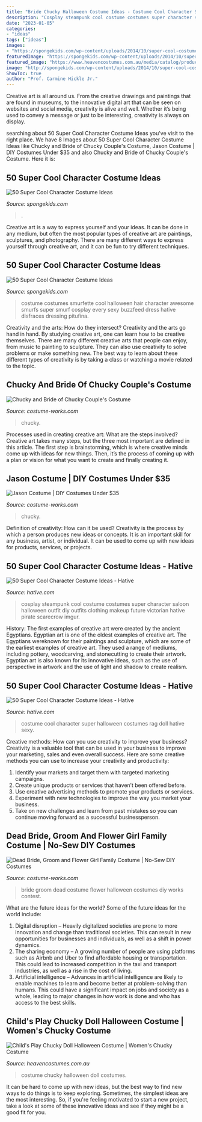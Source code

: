 ```yaml
---
title: "Bride Chucky Halloween Costume Ideas - Costume Cool Character Super Halloween Costumes Rag Doll Hative Sexy"
description: "Cosplay steampunk cool costume costumes super character saloon halloween outfit diy outfits clothing makeup future victorian hative pirate scarecrow imgur"
date: "2023-01-05"
categories:
- "ideas"
tags: ["ideas"]
images:
- "https://spongekids.com/wp-content/uploads/2014/10/super-cool-costume-ideas/11-scarecrow-costume.jpg"
featuredImage: "https://spongekids.com/wp-content/uploads/2014/10/super-cool-costume-ideas/11-scarecrow-costume.jpg"
featured_image: "https://www.heavencostumes.com.au/media/catalog/product/cache/3ca7c4de79fd9294a778cbfdebc9dde4/s/m/smf-39099-chucky-red-blue-womens-halloween-fancy-dress-costume-image-6-1200.jpg"
image: "http://spongekids.com/wp-content/uploads/2014/10/super-cool-costume-ideas/33-smurfette-costume.jpg"
ShowToc: true
author: "Prof. Carmine Hickle Jr."
---
```



Creative art is all around us. From the creative drawings and paintings that are found in museums, to the innovative digital art that can be seen on websites and social media, creativity is alive and well. Whether it’s being used to convey a message or just to be interesting, creativity is always on display.

	

		
searching about 50 Super Cool Character Costume Ideas you've visit to the right place. We have 8 Images about 50 Super Cool Character Costume Ideas like Chucky and Bride of Chucky Couple&#039;s Costume, Jason Costume | DIY Costumes Under $35 and also Chucky and Bride of Chucky Couple&#039;s Costume. Here it is:
		
    
## 50 Super Cool Character Costume Ideas

<img loading=lazy src="https://spongekids.com/wp-content/uploads/2014/10/super-cool-costume-ideas/11-scarecrow-costume.jpg" onerror="this.onerror=null;this.src='https://tse1.mm.bing.net/th?id=OIP.kBGO-qK-kMEda0B8BUMnCwHaLH&amp;pid=15.1';" alt="50 Super Cool Character Costume Ideas">

_Source: spongekids.com_

>. 

	

Creative art is a way to express yourself and your ideas. It can be done in any medium, but often the most popular types of creative art are paintings, sculptures, and photography. There are many different ways to express yourself through creative art, and it can be fun to try different techniques.

    
## 50 Super Cool Character Costume Ideas

<img loading=lazy src="http://spongekids.com/wp-content/uploads/2014/10/super-cool-costume-ideas/33-smurfette-costume.jpg" onerror="this.onerror=null;this.src='https://tse3.mm.bing.net/th?id=OIP.cEExjpPPCuDd2QGurNYOwQHaLH&amp;pid=15.1';" alt="50 Super Cool Character Costume Ideas">

_Source: spongekids.com_

>costume costumes smurfette cool halloween hair character awesome smurfs super smurf cosplay every sexy buzzfeed dress hative disfraces dressing pitufina. 

	

Creativity and the arts: How do they intersect?
Creativity and the arts go hand in hand. By studying creative art, one can learn how to be creative themselves. There are many different creative arts that people can enjoy, from music to painting to sculpture. They can also use creativity to solve problems or make something new. The best way to learn about these different types of creativity is by taking a class or watching a movie related to the topic.

    
## Chucky And Bride Of Chucky Couple&#039;s Costume

<img loading=lazy src="https://photos.costume-works.com/full/chucky_and_bride_of_chucky5.jpg" onerror="this.onerror=null;this.src='https://tse1.mm.bing.net/th?id=OIP.S3_mImCiyFuRfNP6IsQ19AHaJ3&amp;pid=15.1';" alt="Chucky and Bride of Chucky Couple&#039;s Costume">

_Source: costume-works.com_

>chucky. 

	

Processes used in creating creative art: What are the steps involved?
Creative art takes many steps, but the three most important are defined in this article. The first step is brainstorming, which is where creative minds come up with ideas for new things. Then, it’s the process of coming up with a plan or vision for what you want to create and finally creating it.

    
## Jason Costume | DIY Costumes Under $35

<img loading=lazy src="https://photos.costume-works.com/full/jason4.jpg" onerror="this.onerror=null;this.src='https://tse1.mm.bing.net/th?id=OIP.1aow-_ivC8jso_ZgHW0ojwHaNV&amp;pid=15.1';" alt="Jason Costume | DIY Costumes Under $35">

_Source: costume-works.com_

>chucky. 

	

Definition of creativity: How can it be used?
Creativity is the process by which a person produces new ideas or concepts. It is an important skill for any business, artist, or individual. It can be used to come up with new ideas for products, services, or projects.

    
## 50 Super Cool Character Costume Ideas - Hative

<img loading=lazy src="https://hative.com/wp-content/uploads/2014/10/super-cool-costume-ideas/14-saloon-girl-costume.jpg" onerror="this.onerror=null;this.src='https://tse1.mm.bing.net/th?id=OIP.AHrSzGtDCcYm-TvFSdASjgHaMq&amp;pid=15.1';" alt="50 Super Cool Character Costume Ideas - Hative">

_Source: hative.com_

>cosplay steampunk cool costume costumes super character saloon halloween outfit diy outfits clothing makeup future victorian hative pirate scarecrow imgur. 

	

History: The first examples of creative art were created by the ancient Egyptians.
Egyptian art is one of the oldest examples of creative art. The Egyptians wereknown for their paintings and sculpture, which are some of the earliest examples of creative art. They used a range of mediums, including pottery, woodcarving, and stonecutting to create their artwork. Egyptian art is also known for its innovative ideas, such as the use of perspective in artwork and the use of light and shadow to create realism.

    
## 50 Super Cool Character Costume Ideas - Hative

<img loading=lazy src="https://hative.com/wp-content/uploads/2014/10/super-cool-costume-ideas/48-rag-doll-costume.jpg" onerror="this.onerror=null;this.src='https://tse3.mm.bing.net/th?id=OIP.MR3tgTvgOaRe01kjRg3CgwHaLH&amp;pid=15.1';" alt="50 Super Cool Character Costume Ideas - Hative">

_Source: hative.com_

>costume cool character super halloween costumes rag doll hative sexy. 

	

Creative methods: How can you use creativity to improve your business?
Creativity is a valuable tool that can be used in your business to improve your marketing, sales and even overall success. Here are some creative methods you can use to increase your creativity and productivity: 
1. Identify your markets and target them with targeted marketing campaigns.
2. Create unique products or services that haven’t been offered before.
3. Use creative advertising methods to promote your products or services. 
4. Experiment with new technologies to improve the way you market your business. 
5. Take on new challenges and learn from past mistakes so you can continue moving forward as a successful businessperson.

    
## Dead Bride, Groom And Flower Girl Family Costume | No-Sew DIY Costumes

<img loading=lazy src="https://photos.costume-works.com/full/dead_bride_groom_and_flower_girl.jpg" onerror="this.onerror=null;this.src='https://tse2.mm.bing.net/th?id=OIP.W2oFG0RD589H2OYV4JkmQQHaLH&amp;pid=15.1';" alt="Dead Bride, Groom and Flower Girl Family Costume | No-Sew DIY Costumes">

_Source: costume-works.com_

>bride groom dead costume flower halloween costumes diy works contest. 

	

What are the future ideas for the world?
Some of the future ideas for the world include:
1. Digital disruption – Heavily digitalized societies are prone to more innovation and change than traditional societies. This can result in new opportunities for businesses and individuals, as well as a shift in power dynamics.
2. The sharing economy – A growing number of people are using platforms such as Airbnb and Uber to find affordable housing or transportation. This could lead to increased competition in the taxi and transport industries, as well as a rise in the cost of living.
3. Artificial intelligence – Advances in artificial intelligence are likely to enable machines to learn and become better at problem-solving than humans. This could have a significant impact on jobs and society as a whole, leading to major changes in how work is done and who has access to the best skills.

    
## Child&#039;s Play Chucky Doll Halloween Costume | Women&#039;s Chucky Costume

<img loading=lazy src="https://www.heavencostumes.com.au/media/catalog/product/cache/3ca7c4de79fd9294a778cbfdebc9dde4/s/m/smf-39099-chucky-red-blue-womens-halloween-fancy-dress-costume-image-6-1200.jpg" onerror="this.onerror=null;this.src='https://tse3.mm.bing.net/th?id=OIP.1mUlfEprdjL7Ps_59kHvtAHaKA&amp;pid=15.1';" alt="Child&#039;s Play Chucky Doll Halloween Costume | Women&#039;s Chucky Costume">

_Source: heavencostumes.com.au_

>costume chucky halloween doll costumes. 

	

It can be hard to come up with new ideas, but the best way to find new ways to do things is to keep exploring. Sometimes, the simplest ideas are the most interesting. So, if you're feeling motivated to start a new project, take a look at some of these innovative ideas and see if they might be a good fit for you.

